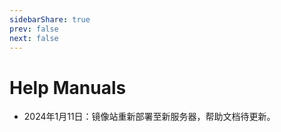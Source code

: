 ```yaml
---
sidebarShare: true
prev: false
next: false
---
```


# Help Manuals

+ 2024年1月11日：镜像站重新部署至新服务器，帮助文档待更新。
